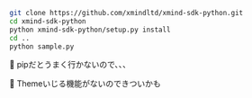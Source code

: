 ```sh
git clone https://github.com/xmindltd/xmind-sdk-python.git
cd xmind-sdk-python
python xmind-sdk-python/setup.py install
cd ..
python sample.py
```

📝
pipだとうまく行かないので、、、

📝
Themeいじる機能がないのできついかも
